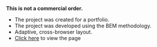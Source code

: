 **This is not a commercial order.**

- The project was created for a portfolio.
- The project was developed using the BEM methodology.
- Adaptive, cross-browser layout.
- [Click here](https://yefi-yulia.github.io/test/) to view the page
